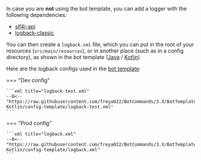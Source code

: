 [set-logback-file-java]: https://github.com/freya022/BotCommands/blob/1269ca668d702d3d23eef3734eaf9c61da7de3c7/BotTemplate/BotTemplate-Java/src/main/java/io/github/freya022/bot/Main.java#L15
[set-logback-file-kotlin]: https://github.com/freya022/BotCommands/blob/1269ca668d702d3d23eef3734eaf9c61da7de3c7/BotTemplate/BotTemplate-Kotlin/src/main/kotlin/io/github/freya022/bot/Main.kt#L29

In case you are **not** using the bot template, you can add a logger with the following dependencies:

- [slf4j-api](https://mvnrepository.com/artifact/org.slf4j/slf4j-api/latest)
- [logback-classic](https://mvnrepository.com/artifact/ch.qos.logback/logback-classic/latest)

You can then create a `logback.xml` file, which you can put in the root of your resources (`src/main/resources`),
or in another place (such as in a config directory), as shown in the bot template ([Java][set-logback-file-java] / [Kotlin][set-logback-file-kotlin])

Here are the logback configs used in the [bot template](https://github.com/freya022/BotCommands/tree/3.X/BotTemplate):

=== "Dev config"

    ```xml title="logback-test.xml"
    --8<-- "https://raw.githubusercontent.com/freya022/BotCommands/3.X/BotTemplate/BotTemplate-Kotlin/config-template/logback-test.xml"
    ```

=== "Prod config"

    ```xml title="logback.xml"
    --8<-- "https://raw.githubusercontent.com/freya022/BotCommands/3.X/BotTemplate/BotTemplate-Kotlin/config-template/logback.xml"
    ```
